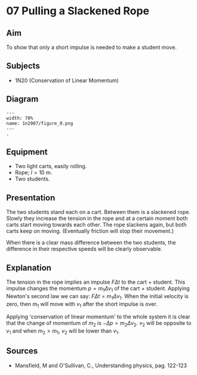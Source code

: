 # 07 Pulling a Slackened Rope 
  
## Aim   
 To show that only a short impulse is needed to make a student move.    
  
## Subjects   
* 1N20 (Conservation of Linear Momentum)   

## Diagram
    
```{figure} figures/figure_0.png  
---  
width: 70%  
name: 1n2007/figure_0.png  
---  
. 
```
     
  
## Equipment   
 *  Two light carts, easily rolling. 
 *  Rope; $l=10\mathrm{~m}$. 
 *  Two students.
      
  
## Presentation   
The two students stand each on a cart. Between them is a slackened rope. Slowly they increase the tension in the rope and at a certain moment both carts start moving towards each other. The rope slackens again, but both carts keep on moving. (Eventually friction will stop their movement.)

When there is a clear mass difference between the two students, the difference in their respective speeds will be clearly observable. 
  
## Explanation   
The tension in the rope implies an impulse $F \Delta t$ to the cart + student. This impulse changes the momentum $p=m_{1} \Delta v_{1}$ of the cart + student. Applying Newton's second law we can say: $F \Delta t=m_{1} \Delta v_{1}$. When the initial velocity is zero, then $m_{1}$ will move with $v_{1}$ after the short impulse is over.

Applying 'conservation of linear momentum' to the whole system it is clear that the change of momentum of $m_{2}$ is $-\Delta p=m_{2} \Delta v_{2}$. $v_{2}$ will be opposite to $v_{1}$ and when $m_{2}>m_{1}$, $v_{2}$ will be lower than $v_{1}$.    
  
## Sources
 *  Mansfield, M and O'Sullivan, C., Understanding physics, pag. 122-123
  